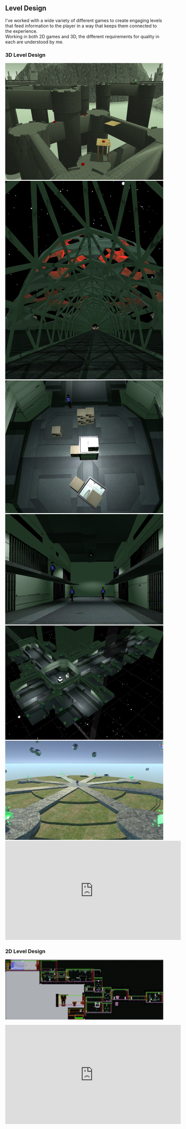 ## Level Design
I've worked with a wide variety of different games to create engaging levels that feed information to the player in a way that keeps them connected to the experience.<br>
Working in both 2D games and 3D, the different requirements for quality in each are understood by me.<br>
### 3D Level Design
<img src="images/Castle01.PNG" alt="">
<img src="images/UAjam01.PNG" alt="">
<img src="images/UAjam02.PNG" alt="">
<img src="images/UAjam03.PNG" alt="">
<img src="images/UAjam06.PNG" alt="">
<img src="images/Wheel01.PNG" alt="">
<br>
<iframe width="560" height="315" src="https://www.youtube.com/embed/UztvuW_BeNQ" frameborder="0" allow="accelerometer; autoplay; encrypted-media; gyroscope; picture-in-picture" allowfullscreen></iframe>

### 2D Level Design
<img src="images/WillfulPigLevel.PNG" alt=""><br>
<iframe width="560" height="315" src="https://www.youtube.com/embed/NfX1IK3OsSQ" frameborder="0" allow="accelerometer; autoplay; encrypted-media; gyroscope; picture-in-picture" allowfullscreen></iframe>
